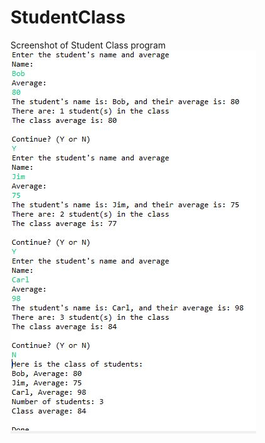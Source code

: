 # StudentClass
Screenshot of Student Class program
![alt tag](https://github.com/ChrisKarpinski/StudentClass/blob/master/ADT.JPG)
